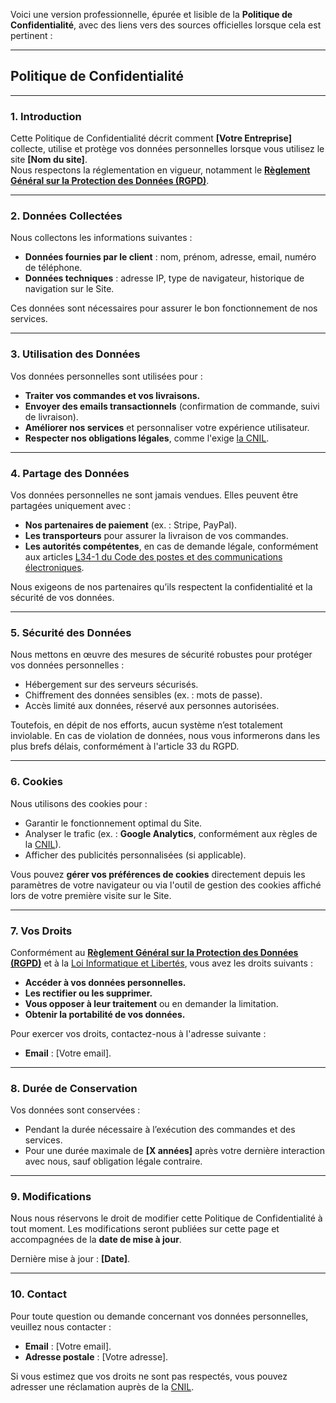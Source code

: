 Voici une version professionnelle, épurée et lisible de la **Politique de Confidentialité**, avec des liens vers des sources officielles lorsque cela est pertinent :  

---

## **Politique de Confidentialité**

---

### **1. Introduction**  
Cette Politique de Confidentialité décrit comment **[Votre Entreprise]** collecte, utilise et protège vos données personnelles lorsque vous utilisez le site **[Nom du site]**.  
Nous respectons la réglementation en vigueur, notamment le **[Règlement Général sur la Protection des Données (RGPD)](https://www.cnil.fr/fr/reglement-europeen-protection-donnees)**.

---

### **2. Données Collectées**  
Nous collectons les informations suivantes :  
- **Données fournies par le client** : nom, prénom, adresse, email, numéro de téléphone.  
- **Données techniques** : adresse IP, type de navigateur, historique de navigation sur le Site.  

Ces données sont nécessaires pour assurer le bon fonctionnement de nos services.

---

### **3. Utilisation des Données**  
Vos données personnelles sont utilisées pour :  
- **Traiter vos commandes et vos livraisons.**  
- **Envoyer des emails transactionnels** (confirmation de commande, suivi de livraison).  
- **Améliorer nos services** et personnaliser votre expérience utilisateur.  
- **Respecter nos obligations légales**, comme l'exige [la CNIL](https://www.cnil.fr/).

---

### **4. Partage des Données**  
Vos données personnelles ne sont jamais vendues. Elles peuvent être partagées uniquement avec :  
- **Nos partenaires de paiement** (ex. : Stripe, PayPal).  
- **Les transporteurs** pour assurer la livraison de vos commandes.  
- **Les autorités compétentes**, en cas de demande légale, conformément aux articles [L34-1 du Code des postes et des communications électroniques](https://www.legifrance.gouv.fr/codes/article_lc/LEGIARTI000028345210/2013-12-20//).  

Nous exigeons de nos partenaires qu’ils respectent la confidentialité et la sécurité de vos données.

---

### **5. Sécurité des Données**  
Nous mettons en œuvre des mesures de sécurité robustes pour protéger vos données personnelles :  
- Hébergement sur des serveurs sécurisés.  
- Chiffrement des données sensibles (ex. : mots de passe).  
- Accès limité aux données, réservé aux personnes autorisées.  

Toutefois, en dépit de nos efforts, aucun système n’est totalement inviolable. En cas de violation de données, nous vous informerons dans les plus brefs délais, conformément à l'article 33 du RGPD.

---

### **6. Cookies**  
Nous utilisons des cookies pour :  
- Garantir le fonctionnement optimal du Site.  
- Analyser le trafic (ex. : **Google Analytics**, conformément aux règles de la [CNIL](https://www.cnil.fr/fr/cookies-et-autres-traceurs/regles/cookies/lignes-directrices-modificatives-et-recommandation)).  
- Afficher des publicités personnalisées (si applicable).  

Vous pouvez **gérer vos préférences de cookies** directement depuis les paramètres de votre navigateur ou via l'outil de gestion des cookies affiché lors de votre première visite sur le Site.

---

### **7. Vos Droits**  
Conformément au **[Règlement Général sur la Protection des Données (RGPD)](https://www.cnil.fr/fr/reglement-europeen-protection-donnees)** et à la [Loi Informatique et Libertés](https://www.cnil.fr/fr/la-loi-informatique-et-libertes), vous avez les droits suivants :  
- **Accéder à vos données personnelles.**  
- **Les rectifier ou les supprimer.**  
- **Vous opposer à leur traitement** ou en demander la limitation.
- **Obtenir la portabilité de vos données.**  

Pour exercer vos droits, contactez-nous à l'adresse suivante :  
- **Email** : [Votre email].

---

### **8. Durée de Conservation**  
Vos données sont conservées :  
- Pendant la durée nécessaire à l’exécution des commandes et des services.  
- Pour une durée maximale de **[X années]** après votre dernière interaction avec nous, sauf obligation légale contraire.

---

### **9. Modifications**  
Nous nous réservons le droit de modifier cette Politique de Confidentialité à tout moment. Les modifications seront publiées sur cette page et accompagnées de la **date de mise à jour**.  

Dernière mise à jour : **[Date]**.

---

### **10. Contact**  
Pour toute question ou demande concernant vos données personnelles, veuillez nous contacter :  
- **Email** : [Votre email].  
- **Adresse postale** : [Votre adresse].  

Si vous estimez que vos droits ne sont pas respectés, vous pouvez adresser une réclamation auprès de la [CNIL](https://www.cnil.fr/fr/plaintes).
